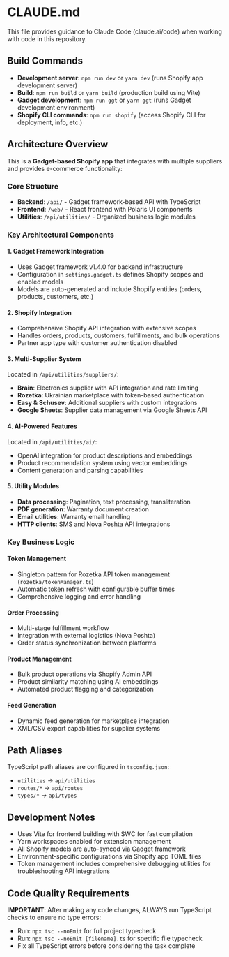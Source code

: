 # CLAUDE.md

This file provides guidance to Claude Code (claude.ai/code) when working with code in this repository.

## Build Commands

- **Development server**: `npm run dev` or `yarn dev` (runs Shopify app development server)
- **Build**: `npm run build` or `yarn build` (production build using Vite)
- **Gadget development**: `npm run ggt` or `yarn ggt` (runs Gadget development environment)
- **Shopify CLI commands**: `npm run shopify` (access Shopify CLI for deployment, info, etc.)

## Architecture Overview

This is a **Gadget-based Shopify app** that integrates with multiple suppliers and provides e-commerce functionality:

### Core Structure
- **Backend**: `/api/` - Gadget framework-based API with TypeScript
- **Frontend**: `/web/` - React frontend with Polaris UI components
- **Utilities**: `/api/utilities/` - Organized business logic modules

### Key Architectural Components

#### 1. Gadget Framework Integration
- Uses Gadget framework v1.4.0 for backend infrastructure
- Configuration in `settings.gadget.ts` defines Shopify scopes and enabled models
- Models are auto-generated and include Shopify entities (orders, products, customers, etc.)

#### 2. Shopify Integration
- Comprehensive Shopify API integration with extensive scopes
- Handles orders, products, customers, fulfillments, and bulk operations
- Partner app type with customer authentication disabled

#### 3. Multi-Supplier System
Located in `/api/utilities/suppliers/`:
- **Brain**: Electronics supplier with API integration and rate limiting
- **Rozetka**: Ukrainian marketplace with token-based authentication
- **Easy & Schusev**: Additional suppliers with custom integrations
- **Google Sheets**: Supplier data management via Google Sheets API

#### 4. AI-Powered Features
Located in `/api/utilities/ai/`:
- OpenAI integration for product descriptions and embeddings
- Product recommendation system using vector embeddings
- Content generation and parsing capabilities

#### 5. Utility Modules
- **Data processing**: Pagination, text processing, transliteration
- **PDF generation**: Warranty document creation
- **Email utilities**: Warranty email handling
- **HTTP clients**: SMS and Nova Poshta API integrations

### Key Business Logic

#### Token Management
- Singleton pattern for Rozetka API token management (`rozetka/tokenManager.ts`)
- Automatic token refresh with configurable buffer times
- Comprehensive logging and error handling

#### Order Processing
- Multi-stage fulfillment workflow
- Integration with external logistics (Nova Poshta)
- Order status synchronization between platforms

#### Product Management
- Bulk product operations via Shopify Admin API
- Product similarity matching using AI embeddings
- Automated product flagging and categorization

#### Feed Generation
- Dynamic feed generation for marketplace integration
- XML/CSV export capabilities for supplier systems

## Path Aliases

TypeScript path aliases are configured in `tsconfig.json`:
- `utilities` → `api/utilities`
- `routes/*` → `api/routes`
- `types/*` → `api/types`

## Development Notes

- Uses Vite for frontend building with SWC for fast compilation
- Yarn workspaces enabled for extension management
- All Shopify models are auto-synced via Gadget framework
- Environment-specific configurations via Shopify app TOML files
- Token management includes comprehensive debugging utilities for troubleshooting API integrations

## Code Quality Requirements

**IMPORTANT**: After making any code changes, ALWAYS run TypeScript checks to ensure no type errors:
- Run: `npx tsc --noEmit` for full project typecheck
- Run: `npx tsc --noEmit [filename].ts` for specific file typecheck
- Fix all TypeScript errors before considering the task complete
